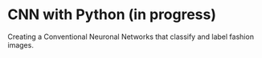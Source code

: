 # CNN with Python (in progress)
Creating a Conventional Neuronal Networks that classify and label fashion images. 
